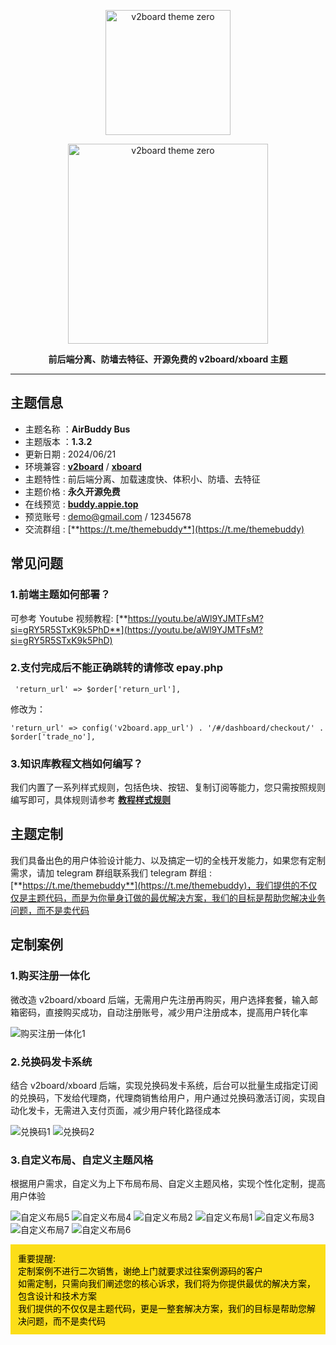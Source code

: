 <p align="center"><img src="https://github.com/vlesstop/v2board-theme-buddy/blob/main/AirBuddy.png?raw=true" alt="v2board theme zero" width="200" /></p>
<p align="center"><img src="https://raw.githubusercontent.com/vlesstop/v2board-theme-buddy/main/AirBuddy%20-%20Bus.png?raw=true" alt="v2board theme zero" width="320" /></p>
<p align="center"><b>前后端分离、防墙去特征、开源免费的 v2board/xboard 主题</b></p>


------------------------------

## 主题信息

*   主题名称 ：**AirBuddy Bus**
*   主题版本 ：**1.3.2**
*   更新日期 : 2024/06/21
*   环境兼容 : [**v2board**](https://github.com/wyx2685/v2board) / [**xboard**](https://github.com/cedar2025/Xboard)
*   主题特性 : 前后端分离、加载速度快、体积小、防墙、去特征
*   主题价格 : **永久开源免费**
*   在线预览 : [**buddy.appie.top**](https://buddy.appie.top/)
*   预览账号 : demo@gmail.com / 12345678
*   交流群组 : [**https://t.me/themebuddy**](https://t.me/themebuddy)

## 常见问题

### 1.前端主题如何部署？

可参考 Youtube 视频教程: [**https://youtu.be/aWl9YJMTFsM?si=gRY5R5STxK9k5PhD**](https://youtu.be/aWl9YJMTFsM?si=gRY5R5STxK9k5PhD)

### 2.支付完成后不能正确跳转的请修改 epay.php
```
 'return_url' => $order['return_url'], 
```
修改为：
```
'return_url' => config('v2board.app_url') . '/#/dashboard/checkout/' . $order['trade_no'], 
```

### 3.知识库教程文档如何编写？

我们内置了一系列样式规则，包括色块、按钮、复制订阅等能力，您只需按照规则编写即可，具体规则请参考 [**教程样式规则**](教程样式规则.md)


## 主题定制

我们具备出色的用户体验设计能力、以及搞定一切的全栈开发能力，如果您有定制需求，请加 telegram 群组联系我们
telegram 群组 : [**https://t.me/themebuddy**](https://t.me/themebuddy)，我们提供的不仅仅是主题代码，而是为你量身订做的最优解决方案，我们的目标是帮助您解决业务问题，而不是卖代码

## 定制案例

### 1.购买注册一体化

微改造 v2board/xboard 后端，无需用户先注册再购买，用户选择套餐，输入邮箱密码，直接购买成功，自动注册账号，减少用户注册成本，提高用户转化率

![购买注册一体化1](custom01-01.jpg)

### 2.兑换码发卡系统

结合 v2board/xboard 后端，实现兑换码发卡系统，后台可以批量生成指定订阅的兑换码，下发给代理商，代理商销售给用户，用户通过兑换码激活订阅，实现自动化发卡，无需进入支付页面，减少用户转化路径成本

![兑换码1](custom02-01.png)
![兑换码2](custom02-02.png)

### 3.自定义布局、自定义主题风格

根据用户需求，自定义为上下布局布局、自定义主题风格，实现个性化定制，提高用户体验

![自定义布局5](custom3-5.jpg)
![自定义布局4](custom3-4.jpg)
![自定义布局2](custom3-2.jpg)
![自定义布局1](custom3-1.jpg)
![自定义布局3](custom3-3.jpg)
![自定义布局7](custom3-7.jpg)
![自定义布局6](custom3-6.jpg)

<p style="background: #fcde18; color: black; padding: 12px">
重要提醒: <br> 
定制案例不进行二次销售，谢绝上门就要求过往案例源码的客户 <br>
如需定制，只需向我们阐述您的核心诉求，我们将为你提供最优的解决方案，包含设计和技术方案 <br>
我们提供的不仅仅是主题代码，更是一整套解决方案，我们的目标是帮助您解决问题，而不是卖代码 <br>
</p>
